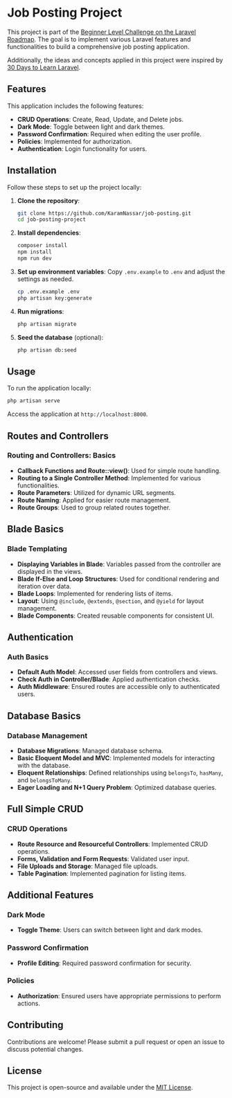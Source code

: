 # Job Posting Project

This project is part of the [Beginner Level Challenge on the Laravel Roadmap](https://github.com/LaravelDaily/Laravel-Roadmap-Learning-Path#beginner-level). The goal is to implement various Laravel features and functionalities to build a comprehensive job posting application.


Additionally, the ideas and concepts applied in this project were inspired by [30 Days to Learn Laravel](https://laracasts.com/series/30-days-to-learn-laravel-11).

## Features

This application includes the following features:

- **CRUD Operations**: Create, Read, Update, and Delete jobs.
- **Dark Mode**: Toggle between light and dark themes.
- **Password Confirmation**: Required when editing the user profile.
- **Policies**: Implemented for authorization.
- **Authentication**: Login functionality for users.

## Installation

Follow these steps to set up the project locally:

1. **Clone the repository**:
   ```sh
   git clone https://github.com/KaramNassar/job-posting.git
   cd job-posting-project
   ```

2. **Install dependencies**:
   ```sh
   composer install
   npm install
   npm run dev
   ```

3. **Set up environment variables**:
   Copy `.env.example` to `.env` and adjust the settings as needed.
   ```sh
   cp .env.example .env
   php artisan key:generate
   ```

4. **Run migrations**:
   ```sh
   php artisan migrate
   ```

5. **Seed the database** (optional):
   ```sh
   php artisan db:seed
   ```

## Usage

To run the application locally:
```sh
php artisan serve
```
Access the application at `http://localhost:8000`.

## Routes and Controllers

### Routing and Controllers: Basics
- **Callback Functions and Route::view()**: Used for simple route handling.
- **Routing to a Single Controller Method**: Implemented for various functionalities.
- **Route Parameters**: Utilized for dynamic URL segments.
- **Route Naming**: Applied for easier route management.
- **Route Groups**: Used to group related routes together.

## Blade Basics

### Blade Templating
- **Displaying Variables in Blade**: Variables passed from the controller are displayed in the views.
- **Blade If-Else and Loop Structures**: Used for conditional rendering and iteration over data.
- **Blade Loops**: Implemented for rendering lists of items.
- **Layout**: Using `@include`, `@extends`, `@section`, and `@yield` for layout management.
- **Blade Components**: Created reusable components for consistent UI.

## Authentication

### Auth Basics
- **Default Auth Model**: Accessed user fields from controllers and views.
- **Check Auth in Controller/Blade**: Applied authentication checks.
- **Auth Middleware**: Ensured routes are accessible only to authenticated users.

## Database Basics

### Database Management
- **Database Migrations**: Managed database schema.
- **Basic Eloquent Model and MVC**: Implemented models for interacting with the database.
- **Eloquent Relationships**: Defined relationships using `belongsTo`, `hasMany`, and `belongsToMany`.
- **Eager Loading and N+1 Query Problem**: Optimized database queries.

## Full Simple CRUD

### CRUD Operations
- **Route Resource and Resourceful Controllers**: Implemented CRUD operations.
- **Forms, Validation and Form Requests**: Validated user input.
- **File Uploads and Storage**: Managed file uploads.
- **Table Pagination**: Implemented pagination for listing items.

## Additional Features

### Dark Mode
- **Toggle Theme**: Users can switch between light and dark modes.

### Password Confirmation
- **Profile Editing**: Required password confirmation for security.

### Policies
- **Authorization**: Ensured users have appropriate permissions to perform actions.

## Contributing

Contributions are welcome! Please submit a pull request or open an issue to discuss potential changes.

## License

This project is open-source and available under the [MIT License](LICENSE).

